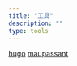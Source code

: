 ```yaml
---
title: "工具"
description: ""
type: tools
---
```


[hugo](https://gohugo.io/getting-started/quick-start/)
[maupassant](https://github.com/flysnow-org/maupassant-hugo)